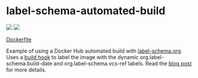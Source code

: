 # label-schema-automated-build

[![](https://images.microbadger.com/badges/image/rossf7/label-schema-automated-build.svg)](https://microbadger.com/images/rossf7/label-schema-automated-build "Get your own image badge on microbadger.com") [![](https://images.microbadger.com/badges/commit/rossf7/label-schema-automated-build.svg)](https://microbadger.com/images/rossf7/label-schema-automated-build "Get your own commit badge on microbadger.com")

[Dockerfile](https://github.com/rossf7/label-schema-automated-build/blob/master/Dockerfile)

Example of using a Docker Hub automated build with [label-schema.org](http://label-schema.org). Uses a [build hook](https://github.com/rossf7/label-schema-automated-build/blob/master/hooks/build) to label the image with the dynamic org.label-schema.build-date and org.label-schema.vcs-ref labels. Read the [blog post](https://medium.com/microscaling-systems/labelling-automated-builds-on-docker-hub-f3d073fb8e1#.6wnlnqlhh) for more details.
